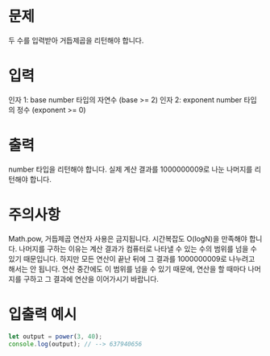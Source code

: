 # 문제

두 수를 입력받아 거듭제곱을 리턴해야 합니다.

# 입력

인자 1: base
number 타입의 자연수 (base >= 2)
인자 2: exponent
number 타입의 정수 (exponent >= 0)

# 출력

number 타입을 리턴해야 합니다.
실제 계산 결과를 1000000009로 나눈 나머지를 리턴해야 합니다.

# 주의사항

Math.pow, 거듭제곱 연산자 사용은 금지됩니다.
시간복잡도 O(logN)을 만족해야 합니다.
나머지를 구하는 이유는 계산 결과가 컴퓨터로 나타낼 수 있는 수의 범위를 넘을 수 있기 때문입니다. 하지만 모든 연산이 끝난 뒤에 그 결과를 1000000009로 나누려고 해서는 안 됩니다. 연산 중간에도 이 범위를 넘을 수 있기 때문에, 연산을 할 때마다 나머지를 구하고 그 결과에 연산을 이어가시기 바랍니다.

# 입출력 예시

```js
let output = power(3, 40);
console.log(output); // --> 637940656
```
